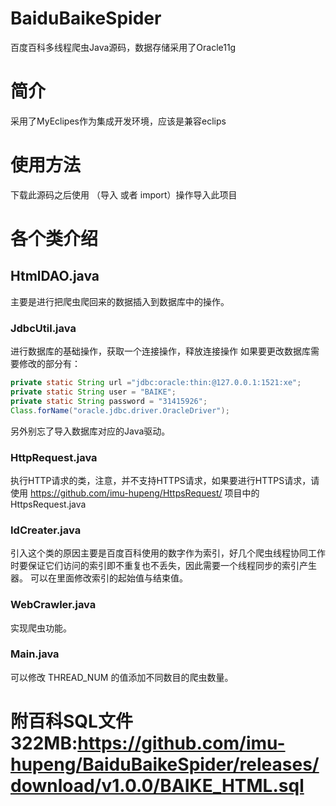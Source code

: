 # BaiduBaikeSpider
百度百科多线程爬虫Java源码，数据存储采用了Oracle11g
# 简介
采用了MyEclipes作为集成开发环境，应该是兼容eclips
# 使用方法
下载此源码之后使用 （导入 或者 import）操作导入此项目
# 各个类介绍
## HtmlDAO.java
主要是进行把爬虫爬回来的数据插入到数据库中的操作。
### JdbcUtil.java
进行数据库的基础操作，获取一个连接操作，释放连接操作
如果要更改数据库需要修改的部分有：
```java
private static String url ="jdbc:oracle:thin:@127.0.0.1:1521:xe";
private static String user = "BAIKE";
private static String password = "31415926";
Class.forName("oracle.jdbc.driver.OracleDriver");
```
另外别忘了导入数据库对应的Java驱动。
### HttpRequest.java
执行HTTP请求的类，注意，并不支持HTTPS请求，如果要进行HTTPS请求，请使用 https://github.com/imu-hupeng/HttpsRequest/ 项目中的HttpsRequest.java
### IdCreater.java
引入这个类的原因主要是百度百科使用的数字作为索引，好几个爬虫线程协同工作时要保证它们访问的索引即不重复也不丢失，因此需要一个线程同步的索引产生器。
可以在里面修改索引的起始值与结束值。
### WebCrawler.java
实现爬虫功能。
### Main.java
可以修改 THREAD_NUM 的值添加不同数目的爬虫数量。
# 附百科SQL文件322MB:https://github.com/imu-hupeng/BaiduBaikeSpider/releases/download/v1.0.0/BAIKE_HTML.sql
